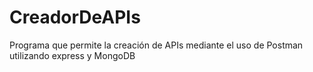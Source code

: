 # CreadorDeAPIs

Programa que permite la creación de APIs mediante el uso de Postman utilizando express y MongoDB
